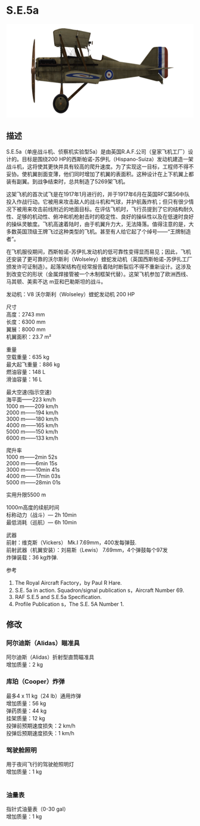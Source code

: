 # S.E.5a  
  
![se5a](../images/se5a.png)  
  
## 描述  
  
S.E.5a（单座战斗机、侦察机实验型5a）是由英国R.A.F.公司（皇家飞机工厂）设计的。目标是围绕200 HP的西斯帕诺-苏伊扎（Hispano-Suiza）发动机建造一架战斗机，这将使其更快并具有较高的爬升速度。为了实现这一目标，工程师不得不妥协。使机翼剖面变薄，他们同时增加了机翼的表面积。这种设计在上下机翼上都装有副翼。到战争结束时，总共制造了5269架飞机。   
  
这架飞机的首次试飞是在1917年1月进行的，并于1917年6月在英国RFC第56中队投入作战行动。它被用来攻击敌人的战斗机和气球，并护航轰炸机；但只有很少情况下被用来攻击前线附近的地面目标。在评估飞机时，飞行员提到了它的结构耐久性、足够的机动性、俯冲和机枪射击时的稳定性、良好的操纵性以及在低速时良好的操纵灵敏度。飞机高速着陆时，由于机翼升力大，无法降落。值得注意的是，大多数英国顶级王牌飞过这种类型的飞机。甚至有人给它起了个绰号——“王牌制造者”。   
  
在飞机服役期间，西斯帕诺-苏伊扎发动机的低可靠性变得显而易见；因此，飞机还安装了更可靠的沃尔斯利（Wolseley）蝰蛇发动机（英国西斯帕诺-苏伊扎工厂颁发许可证制造）。起落架结构在经常报告着陆时断裂后不得不重新设计。这涉及到改变它的形状（金属焊接管被一个木制框架代替）。这架飞机参加了欧洲西线、马其顿、美索不达 m亚和巴勒斯坦的战斗。   
  
  
发动机：V8 沃尔斯利（Wolseley）蝰蛇发动机 200 HP  
  
尺寸  
高度：2743 mm  
长度：6300 mm  
翼展：8000 mm  
机翼面积：23.7 m²  
  
重量  
空载重量：635 kg  
最大起飞重量：886 kg  
燃油容量：148 L  
滑油容量：16 L  
  
最大空速(指示空速)  
海平面——223 km/h  
1000 m——209 km/h  
2000 m——194 km/h  
3000 m——180 km/h  
4000 m——165 km/h  
5000 m——150 km/h  
6000 m——133 km/h  
  
爬升率  
1000 m——2min 52s  
2000 m——6min 15s  
3000 m——10min 41s  
4000 m——17min 03s  
5000 m——28min 01s  
  
实用升限5500 m  
  
1000m高度的续航时间  
标称动力（战斗）— 2h 10min  
最低消耗（巡航）— 6h 10min  
  
武器  
前射：维克斯（Vickers） Mk.I 7.69mm，400发每弹鼓.  
前射武器（机翼安装）：刘易斯（Lewis） 7.69mm，4个弹鼓每个97发  
炸弹装载：36 kg炸弹.  
  
参考  
1) The Royal Aircraft Factory，by Paul R Hare.  
2) S.E. 5a in action. Squadron/signal publication s，Aircraft Number 69.  
3) RAF S.E.5 and S.E.5a Specification.  
4) Profile Publication s，The S.E. 5A Number 1.  
  
## 修改  
  
  
### 阿尔迪斯（Alidas）瞄准具  
  
阿尔迪斯（Alidas）折射型直筒瞄准具  
增加质量：2 kg  
  
  
### 库珀（Cooper）炸弹  
  
最多4 x 11 kg（24 lb）通用炸弹  
增加质量：56 kg  
弹药质量：44 kg  
挂架质量：12 kg  
投弹前预期速度损失：2 km/h  
投弹后预期速度损失：1 km/h  ﻿
  
### 驾驶舱照明  
  
用于夜间飞行的驾驶舱照明灯  
增加质量：1 kg  
  ﻿
  
### 油量表  
  
指针式油量表（0-30 gal）  
增加质量：1 kg  

